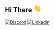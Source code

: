 <h2> Hi There <img src="https://raw.githubusercontent.com/ABSphreak/ABSphreak/master/gifs/Hi.gif" height="25px"></h2>

[![Discord](https://dcbadge.limes.pink/api/shield/769925017445335050)](https://discord.com/users/769925017445335050)
[![Linkedin](https://img.shields.io/badge/Linkedin-Profile?style=for-the-badge&logo=linkedin)]()
